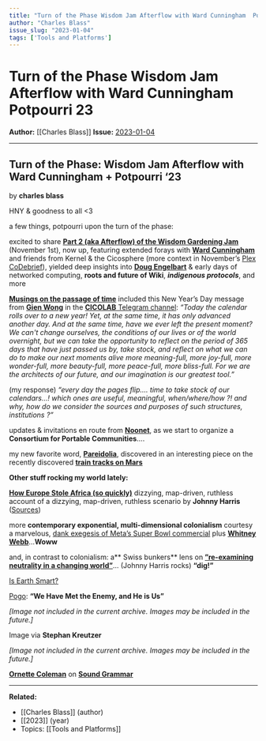 ```yaml
---
title: "Turn of the Phase Wisdom Jam Afterflow with Ward Cunningham  Potpourri 23"
author: "Charles Blass"
issue_slug: "2023-01-04"
tags: ['Tools and Platforms']
---
```


# Turn of the Phase Wisdom Jam Afterflow with Ward Cunningham  Potpourri 23

**Author:** [[Charles Blass]]
**Issue:** [2023-01-04](https://plex.collectivesensecommons.org/2023-01-04/)

---

## Turn of the Phase: Wisdom Jam Afterflow with Ward Cunningham + Potpourri ‘23
by **charles blass**

HNY & goodness to all <3

a few things, potpourri upon the turn of the phase:

excited to share [**Part 2 (aka Afterflow) of the Wisdom Gardening Jam**](https://youtu.be/ktzo62x5jKw) (November 1st), now up, featuring extended forays with [**Ward Cunningham**](https://www.zentao.pm/blog/a-brief-history-of-agile-ward-cunningham-the-inspiration-behind-wiki-1183.html) and friends from Kernel & the Cicosphere (more context in November’s [Plex CoDebrief](__GHOST_URL__/2022-11-16/)), yielded deep insights into [**Doug Engelbart**](https://www.smithsonianmag.com/innovation/douglas-engelbart-invented-future-180967498/) & early days of networked computing, **roots and future of Wiki**, ***indigenous protocols***, and more

[**Musings on the passage of time**](https://youtu.be/7BH6XCRZad8) included this New Year’s Day message from [**Gien Wong**](http://stopresetgo.org/) in the [**CICOLAB** Telegram channel](https://t.me/+XqX5LzYLGwtkNWM8):
*“Today the calendar rolls over to a new year! Yet, at the same time, it has only advanced another day. And at the same time, have we ever left the present moment? We can't change ourselves, the conditions of our lives or of the world overnight, but we can take the opportunity to reflect on the period of 365 days that have just passed us by, take stock, and reflect on what we can do to make our next moments alive more meaning-full, more joy-full, more wonder-full, more beauty-full, more peace-full, more bliss-full. For we are the architects of our future, and our imagination is our greatest tool.”*

(my response)
*“every day the pages flip…. time to take stock of our calendars…!*
*which ones are useful, meaningful, when/where/how ?!*
*and why, how do we consider the sources and*
*purposes of such structures, institutions ?”*

updates & invitations en route from [**Noonet**](https://nao.is), as we start to organize a **Consortium for Portable Communities**….

my new favorite word, [**Pareidolia**](https://science.howstuffworks.com/life/inside-the-mind/human-brain/pareidolia.htm), discovered in an interesting piece on the recently discovered [**train tracks on Mars** ](https://youtu.be/cjwCNXxXZ-Y)

**Other stuff rocking my world lately:**

[**How Europe Stole Africa (so quickly)**](https://youtu.be/LjieOlWXwTw)
dizzying, map-driven, ruthless account of a
dizzying, map-driven, ruthless scenario
by **Johnny Harris** ([Sources](https://docs.google.com/document/u/0/d/1cjuWd1SWo7f4K9BIXh2vWVsjfmq9Nz4bozddugmRrp8/mobilebasic))

more **contemporary exponential, multi-dimensional colonialism** courtesy a marvelous, [dank exegesis of Meta’s Super Bowl commercial](https://dis.art/syzygy)
plus
[**Whitney Webb**](https://youtu.be/Yf978q67pQs)…**Woww**

and, in contrast to colonialism:
a** Swiss bunkers** lens on [**”re-examining neutrality in a changing world”**](https://youtu.be/9bPIaHg11mI)… 
(Johnny Harris rocks)
**“dig!”**

[Is Earth Smart?](https://www.theatlantic.com/science/archive/2022/02/biosphere-planetary-intelligence-evolution/622867/)

[Pogo](https://arnoldzwicky.org/2012/07/21/the-pogo-files/): **“We Have Met the Enemy, and He is Us”**

*[Image not included in the current archive. Images may be included in the future.]*

Image via **Stephan Kreutzer**

*[Image not included in the current archive. Images may be included in the future.]*

[**Ornette Coleman**](https://www.arts.gov/honors/jazz/ornette-coleman) on [**Sound Grammar**](https://youtu.be/8CoPGDfMWFc)

---

**Related:**
- [[Charles Blass]] (author)
- [[2023]] (year)
- Topics: [[Tools and Platforms]]

